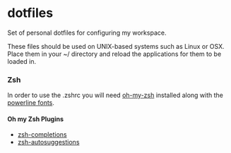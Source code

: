 # dotfiles

Set of personal dotfiles for configuring my workspace.

These files should be used on UNIX-based systems such as Linux or OSX. Place them in your ~/ directory and reload the applications for them to be loaded in.

### Zsh
In order to use the .zshrc you will need [oh-my-zsh](https://github.com/robbyrussell/oh-my-zsh) installed along with the [powerline fonts](https://github.com/powerline/fonts).

#### Oh my Zsh Plugins
* [zsh-completions](https://github.com/zsh-users/zsh-completions)
* [zsh-autosuggestions](https://github.com/zsh-users/zsh-autosuggestions)
